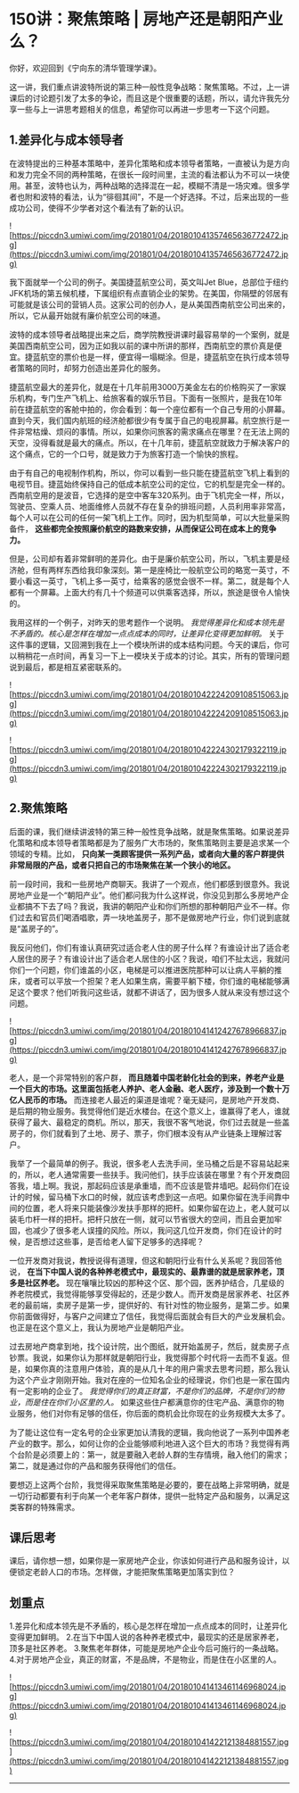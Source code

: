 # 150讲：聚焦策略 | 房地产还是朝阳产业么？

你好，欢迎回到《宁向东的清华管理学课》。

这一讲，我们重点讲波特所说的第三种一般性竞争战略：聚焦策略。不过，上一讲课后的讨论题引发了太多的争论，而且这是个很重要的话题，所以，请允许我先分享一些与上一讲思考题相关的信息，希望你可以再进一步思考一下这个问题。

## 1.差异化与成本领导者

在波特提出的三种基本策略中，差异化策略和成本领导者策略，一直被认为是方向和发力完全不同的两种策略，在很长一段时间里，主流的看法都认为不可以一块使用。甚至，波特也认为，两种战略的选择混在一起，模糊不清是一场灾难。很多学者也附和波特的看法，认为“徘徊其间”，不是一个好选择。不过，后来出现的一些成功公司，使得不少学者对这个看法有了新的认识。

![https://piccdn3.umiwi.com/img/201801/04/201801041357465636772472.jpg](https://piccdn3.umiwi.com/img/201801/04/201801041357465636772472.jpg)

我下面就举一个公司的例子。美国捷蓝航空公司，英文叫Jet Blue，总部位于纽约JFK机场的第五候机楼，下属组织有点直销企业的架势。在美国，你隔壁的邻居有可能就是该公司的营销人员。这家公司的创办人，是从美国西南航空公司出来的，所以，它从最开始就有廉价航空公司的味道。

波特的成本领导者战略提出来之后，商学院教授讲课时最容易举的一个案例，就是美国西南航空公司，因为正如我以前的课中所讲的那样，西南航空的票价真是便宜。捷蓝航空的票价也是一样，便宜得一塌糊涂。但是，捷蓝航空在执行成本领导者策略的同时，却努力创造出差异化的服务。

捷蓝航空最大的差异化，就是在十几年前用3000万美金左右的价格购买了一家娱乐机构，专门生产飞机上、给旅客看的娱乐节目。下面有一张照片，是我在10年前在捷蓝航空的客舱中拍的，你会看到：每一个座位都有一个自己专用的小屏幕。直到今天，我们国内航班的经济舱都很少有专属于自己的电视屏幕。航空旅行是一件非常枯燥、烦闷的事情。所以，如果你问旅客的需求痛点在哪里？在无法上网的天空，没得看就是最大的痛点。所以，在十几年前，捷蓝航空就致力于解决客户的这个痛点，它的一个口号，就是致力于为旅客打造一个愉快的旅程。

由于有自己的电视制作机构，所以，你可以看到一些只能在捷蓝航空飞机上看到的电视节目。捷蓝始终保持自己的低成本航空公司的定位，它的机型是完全一样的。西南航空用的是波音，它选择的是空中客车320系列。由于飞机完全一样，所以，驾驶员、空乘人员、地面维修人员就不存在复杂的排班问题，人员利用率非常高，每个人可以在公司的任何一架飞机上工作。同时，因为机型简单，可以大批量采购备件， **这些都完全按照廉价航空的路数来安排，从而保证公司在成本上的竞争力。**

但是，公司却有着非常鲜明的差异化。由于是廉价航空公司，所以，飞机主要是经济舱，但有两样东西给我印象深刻。第一是座椅比一般航空公司的略宽一英寸，不要小看这一英寸，飞机上多一英寸，给乘客的感觉会很不一样。第二，就是每个人都有一个屏幕。上面大约有几十个频道可以供乘客选择，所以，旅途是很令人愉快的。

我用这样的一个例子，对昨天的思考题作一个说明。 *我觉得差异化和成本领先是不矛盾的。核心是怎样在增加一点点成本的同时，让差异化变得更加鲜明。* 关于这件事的逻辑，又回溯到我在上一个模块所讲的成本结构问题。今天的课后，你可以稍稍花一点时间，再复习一下上一模块关于成本的讨论。其实，所有的管理问题说到最后，都是相互紧密联系的。

![https://piccdn3.umiwi.com/img/201801/04/201801042224209108515063.jpg](https://piccdn3.umiwi.com/img/201801/04/201801042224209108515063.jpg)

![https://piccdn3.umiwi.com/img/201801/04/201801042224302179322119.jpg](https://piccdn3.umiwi.com/img/201801/04/201801042224302179322119.jpg)

## 2.聚焦策略

后面的课，我们继续讲波特的第三种一般性竞争战略，就是聚焦策略。如果说差异化策略和成本领导者策略都是为了服务广大市场的，聚焦策略则主要是追求某一个领域的专精。比如， **只向某一类顾客提供一系列产品，或者向大量的客户群提供非常局限的产品，或者只把自己的市场聚焦在某一个狭小的地区。**

前一段时间，我和一些房地产商聊天。我讲了一个观点，他们都感到很意外。我说房地产业是一个“朝阳产业”。他们都问我为什么这样说，你没见到那么多房地产企业都搞不下去了吗？我说，我讲的朝阳产业和你们所想的那种朝阳产业不一样。你们过去和官员们喝酒唱歌，弄一块地盖房子，那不是做房地产行业，你们说到底就是“盖房子的”。

我反问他们，你们有谁认真研究过适合老人住的房子什么样？有谁设计出了适合老人居住的房子？有谁设计出了适合老人居住的小区？我说，咱们不扯太远，我就问你们一个问题，你们谁盖的小区，电梯是可以推进医院那种可以让病人平躺的推床，或者可以平放一个担架？老人如果生病，需要平躺下楼，你们谁的电梯能够满足这个要求？他们听我问这些话，就都不讲话了，因为很多人就从来没有想过这个问题。

![https://piccdn3.umiwi.com/img/201801/04/201801041412427678966837.jpg](https://piccdn3.umiwi.com/img/201801/04/201801041412427678966837.jpg)

老人，是一个非常特别的客户群， **而且随着中国老龄化社会的到来，养老产业是一个巨大的市场。这里面包括老人养护、老人金融、老人医疗，涉及到一个数十万亿人民币的市场。** 而连接老人最近的渠道是谁呢？毫无疑问，是房地产开发商、是后期的物业服务。我觉得他们是近水楼台。在这个意义上，谁赢得了老人，谁就获得了最大、最稳定的商机。所以，那天，我很不客气地说，你们过去就是一些盖房子的，你们就看到了土地、房子、票子，你们根本没有从产业链条上理解过客户。

我举了一个最简单的例子。我说，很多老人去洗手间，坐马桶之后是不容易站起来的，所以，老人通常需要一些扶手。我问他们，扶手应该装在哪里？有个开发商回答我，墙上啊。我说，那起码应该是承重墙，而不应该是管井墙吧。起码你们在设计的时候，留马桶下水口的时候，就应该考虑到这一点吧。如果你留在洗手间靠中间的位置，老人将来只能装像沙发扶手那样的把杆。如果你留在边上，老人就可以装毛巾杆一样的把杆。把杆只放在一侧，就可以节省很大的空间，而且会更加牢固，也减少了很多老人误撞的风险。所以，我问这几位开发商，你们在设计的时候，是否想过这些事，是否给老人留下足够多的选择呢？

一位开发商对我说，教授说得有道理，但这和朝阳行业有什么关系呢？我回答他说， **在当下中国人说的各种养老模式中，最现实的、最靠谱的就是居家养老，顶多是社区养老。** 现在嚷嚷比较凶的那种这个区、那个园，医养护结合，几星级的养老院模式，我觉得能够享受得起的，还是少数人。而开发商是居家养老、社区养老的最前端，卖房子是第一步，提供好的、有针对性的物业服务，是第二步。如果你前面做得好，与客户之间建立了信任，我觉得后面就会有巨大的产业发展机会。也正是在这个意义上，我认为房地产业是朝阳产业。

过去房地产商拿到地，找个设计院，出个图纸，就开始盖房子，然后，就卖房子点钞票。我说，如果你认为那样就是朝阳行业，我觉得那个时代将一去而不复返。但是，如果你真的注意用户体验，真的是从几十年的用户需求去思考问题，那么我认为这个产业才刚刚开始。我对在座的一位知名企业的经理说，你们也是一家在国内有一定影响的企业了。 *我觉得你们的真正财富，不是你们的品牌，不是你们的物业，而是住在你们小区里的人。* 如果这些住户都满意你的住宅产品、满意你的物业服务，他们对你有足够的信任，你后面的商机会比你现在的业务规模大太多了。

为了能让这位有一定名号的企业家更加认清我的逻辑，我向他说了一系列中国养老产业的数字。那么，如何让你的企业能够顺利地进入这个巨大的市场？我觉得有两个台阶是必须要上的：第一，就是要融入老龄人群的生存情境，融入他们的需求；第二，就是通过你的产品和服务获得他们的信任。

要想迈上这两个台阶，我觉得采取聚焦策略是必要的，要在战略上非常明确，就是一切行动都要有利于向某一个老年客户群体，提供一批特定产品和服务，以满足这类客群的特殊需求。

## 课后思考

课后，请你想一想，如果你是一家房地产企业，你该如何进行产品和服务设计，以便锁定老龄人口的市场。怎样做，才能把聚焦策略更加落实到位？

## 划重点

1.差异化和成本领先是不矛盾的，核心是怎样在增加一点点成本的同时，让差异化变得更加鲜明。
2.在当下中国人说的各种养老模式中，最现实的还是居家养老，顶多是社区养老。
3.聚焦老年群体，可能是房地产企业今后可施行的一条战略。
4.对于房地产企业，真正的财富，不是品牌，不是物业，而是住在小区里的人。

![https://piccdn3.umiwi.com/img/201801/04/201801041413461146968024.jpg](https://piccdn3.umiwi.com/img/201801/04/201801041413461146968024.jpg)

![https://piccdn3.umiwi.com/img/201801/04/201801041422121384881557.jpg](https://piccdn3.umiwi.com/img/201801/04/201801041422121384881557.jpg)

---
